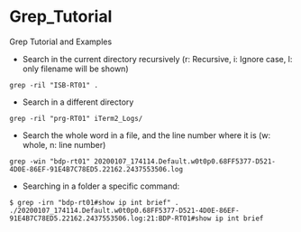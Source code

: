 # Grep_Tutorial
Grep Tutorial and Examples

- Search in the current directory recursively (r: Recursive, i: Ignore case, l: only filename will be shown)
~~~ 
grep -ril "ISB-RT01" .
~~~
- Search in a different directory
~~~ 
grep -ril "prg-RT01" iTerm2_Logs/
~~~
- Search the whole word in a file, and the line number where it is (w: whole, n: line number)
~~~
grep -win "bdp-rt01" 20200107_174114.Default.w0t0p0.68FF5377-D521-4D0E-86EF-91E4B7C78ED5.22162.2437553506.log
~~~
- Searching in a folder a specific command:
~~~
$ grep -irn "bdp-rt01#show ip int brief" .
./20200107_174114.Default.w0t0p0.68FF5377-D521-4D0E-86EF-91E4B7C78ED5.22162.2437553506.log:21:BDP-RT01#show ip int brief
~~~
